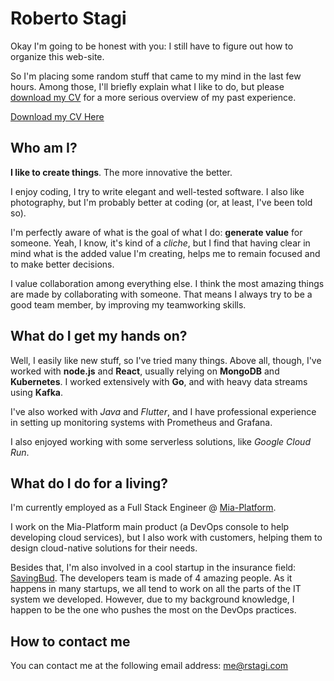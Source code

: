 # Roberto Stagi

Okay I'm going to be honest with you: I still have to figure out how to organize this web-site.

So I'm placing some random stuff that came to my mind in the last few hours.
Among those, I'll briefly explain what I like to do, but please <a href="cv_StagiRoberto.pdf" download>download my CV</a> for a more serious overview of my past experience.

<a href="cv_StagiRoberto.pdf" download>Download my CV Here</a>

## Who am I?
**I like to create things**.  The more innovative the better.

I enjoy coding, I try to write elegant and well-tested software.
I also like photography, but I'm probably better at coding (or, at least, I've been told so).

I'm perfectly aware of what is the goal of what I do: **generate value** for someone.
Yeah, I know, it's kind of a *cliche*, but I find that having clear in mind what is the added value I'm creating, helps me to remain focused and to make better decisions.

I value collaboration among everything else. I think the most amazing things are made by collaborating with someone.
That means I always try to be a good team member, by improving my teamworking skills.

## What do I get my hands on?
Well, I easily like new stuff, so I've tried many things.
Above all, though, I've worked with **node.js** and **React**, usually relying on **MongoDB** and **Kubernetes**.
I worked extensively with **Go**, and with heavy data streams using **Kafka**.

I've also worked with *Java* and  *Flutter*, and I have professional experience in setting up monitoring systems with Prometheus and Grafana.

I also enjoyed working with some serverless solutions, like *Google Cloud Run*.

## What do I do for a living?
I'm currently employed as a Full Stack Engineer @ [Mia-Platform](https://mia-platform.eu).

I work on the Mia-Platform main product (a DevOps console to help developing cloud services), but I also work with customers, helping them to design cloud-native solutions for their needs.

Besides that, I'm also involved in a cool startup in the insurance field: [SavingBud](https://www.savingbud.com).
The developers team is made of 4 amazing people.
As it happens in many startups, we all tend to work on all the parts of the IT system we developed.
However, due to my background knowledge, I happen to be the one who pushes the most on the DevOps practices.

## How to contact me
You can contact me at the following email address: [me@rstagi.com](mailto:me@rstagi.com)

